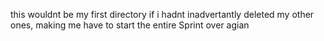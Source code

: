 this wouldnt be my first directory if i hadnt inadvertantly deleted my other ones, making me have to start the entire Sprint over agian
